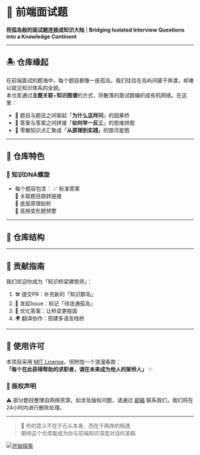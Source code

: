 # 🌉 前端面试题

**将孤岛般的面试题连接成知识大陆** | **Bridging Isolated Interview Questions into a Knowledge Continent**

---

## 🏝️ 仓库缘起

在前端面试的题海中，每个题目都像一座孤岛。我们往往在岛屿间疲于奔渡，却难以窥见知识体系的全貌。  
本仓库通过**主题关联**+**知识图谱**的方式，将散落的面试题编织成有机网络。在这里：
- 🔗 题目与题目之间架起「**为什么这样问**」的因果桥
- 🧩 答案与答案之间拼接「**如何举一反三**」的思维拼图
- 🌌 零散知识点汇聚成「**从原理到实践**」的银河星图

---

## 🚀 仓库特色


### 🧬 知识DNA螺旋
- 每个题目包含：
  ✅ 标准答案  
  🔄 关联题目跳转链接  
  🧠 底层原理剖析  
  🎯 高频变形题预警

---

## 📂 仓库结构

---

## 🌟 贡献指南

我们欢迎你成为「知识桥梁建筑师」：
1. 🛠 提交PR：补充新的「知识群岛」
2. 🧐 发起Issue：标记「待连通孤岛」
3. 📝 优化答案：让桥梁更稳固
4. 🌍 翻译协作：搭建多语言栈桥

---

## 📜 使用许可

本项目采用 [MIT License](LICENSE)，但附加一个浪漫条款：  
**「每个在此获得帮助的求职者，请在未来成为他人的架桥人」** ✨  

### 📮 版权声明
⚠️ 部分题目整理自网络资源，如涉及版权问题，请通过 [邮箱](mailto:stzbfzb@163.com) 联系我们，我们将在24小时内进行删除处理。

---

> 🌉 桥的意义不在于石头本身，而在于两岸的相遇  
> 期待这个仓库能成为你与前端知识深度对话的圣殿

[![开始探索](https://img.shields.io/badge/🚀-开始探索-009688?style=for-the-badge)](./MAP.md)